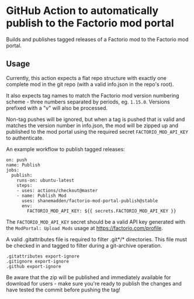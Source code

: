 # GitHub Action to automatically publish to the Factorio mod portal

Builds and publishes tagged releases of a Factorio mod to the Factorio mod portal.

## Usage
Currently, this action expects a flat repo structure with exactly one complete mod in the git repo (with a valid info.json in the repo's root).

It also expects tag names to match the Factorio mod version numbering scheme - three numbers separated by periods, eg. `1.15.0`. Versions prefixed with a "v" will also be processed.

Non-tag pushes will be ignored, but when a tag is pushed that is valid and matches the version number in info.json, the mod will be zipped up and published to the mod portal using the required secret `FACTORIO_MOD_API_KEY` to authenticate.

An example workflow to publish tagged releases:

    on: push
    name: Publish
    jobs:
      publish:
        runs-on: ubuntu-latest
        steps:
        - uses: actions/checkout@master
        - name: Publish Mod
          uses: shanemadden/factorio-mod-portal-publish@stable
          env:
            FACTORIO_MOD_API_KEY: ${{ secrets.FACTORIO_MOD_API_KEY }}


The `FACTORIO_MOD_API_KEY` secret should be a valid API key generated with the `ModPortal: Upload Mods` usage at https://factorio.com/profile.

A valid .gitattributes file is required to filter .git*/* directories. This file must be checked in and tagged to filter during a git-archive operation.

    .gitattributes export-ignore
    .gitignore export-ignore
    .github export-ignore


Be aware that the zip will be published and immediately available for download for users - make sure you're ready to publish the changes and have tested the commit before pushing the tag!
